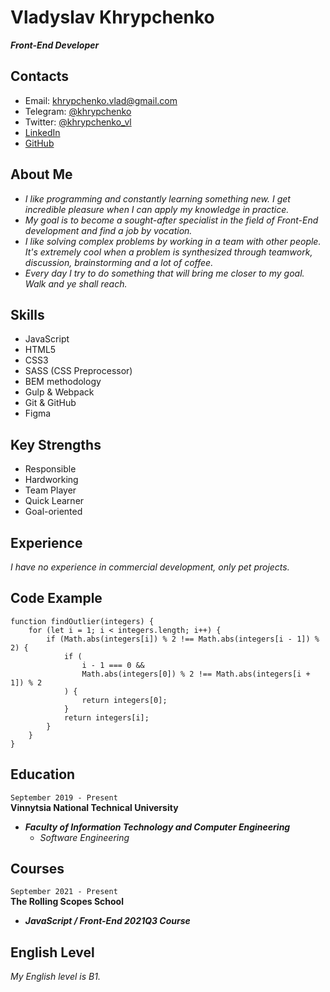 # Vladyslav Khrypchenko 
___Front-End Developer___

## Contacts

* Email: khrypchenko.vlad@gmail.com
* Telegram: [@khrypchenko][telegram]
* Twitter: [@khrypchenko_vl][twitter]
* [LinkedIn][linkedin]
* [GitHub][github]

[telegram]: https://t.me/khrypchenko
[twitter]: https://twitter.com/khrypchenko_vl
[linkedin]: https://www.linkedin.com/in/khrypchenko
[github]: https://github.com/khrypchenko

## About Me
* _I like programming and constantly learning something new. I get incredible pleasure when I can apply my knowledge in practice._
* _My goal is to become a sought-after specialist in the field of Front-End development and find a job by vocation._
* _I like solving complex problems by working in a team with other people. It's extremely cool when a problem is synthesized through teamwork, discussion, brainstorming and a lot of coffee._
* _Every day I try to do something that will bring me closer to my goal. Walk and ye shall reach._

## Skills
* JavaScript
* HTML5
* CSS3
* SASS (CSS Preprocessor)
* BEM methodology
* Gulp & Webpack
* Git & GitHub
* Figma

## Key Strengths
* Responsible
* Hardworking
* Team Player
* Quick Learner
* Goal-oriented

## Experience
_I have no experience in commercial development, only pet projects._

## Code Example
```
function findOutlier(integers) {
    for (let i = 1; i < integers.length; i++) {
        if (Math.abs(integers[i]) % 2 !== Math.abs(integers[i - 1]) % 2) {
            if (
                i - 1 === 0 &&
                Math.abs(integers[0]) % 2 !== Math.abs(integers[i + 1]) % 2
            ) {
                return integers[0];
            }
            return integers[i];
        }
    }
}
```

## Education
`September 2019 - Present`  
__Vinnytsia National Technical University__  
* ___Faculty of Information Technology and Computer Engineering___  
  * _Software Engineering_

## Courses
`September 2021 - Present`  
__The Rolling Scopes School__
* ___JavaScript / Front-End 2021Q3 Course___

## English Level
_My English level is B1._
